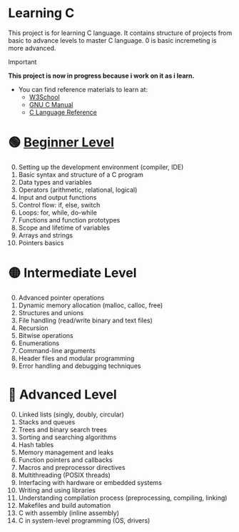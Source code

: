 # Learning C 

This project is for learning C language. It contains structure of projects from basic to advance levels
to master C language. 0 is basic incremeting is more advanced.

> [!IMPORTANT]
> **This project is now in progress because i work on it as i learn.**

- You can find reference materials to learn at:
    - [W3School](https://www.w3schools.com/c/index.php)
    - [GNU C Manual](https://www.gnu.org/software/gnu-c-manual/gnu-c-manual.html)
    - [C Language Reference](https://en.cppreference.com/w/c/language.html)

# 🟢 [Beginner Level](00-Beginner)
0. Setting up the development environment (compiler, IDE)
1. Basic syntax and structure of a C program
2. Data types and variables
3. Operators (arithmetic, relational, logical)
4. Input and output functions
5. Control flow: if, else, switch
6. Loops: for, while, do-while
7. Functions and function prototypes
8. Scope and lifetime of variables
9. Arrays and strings
10. Pointers basics

# 🟡 Intermediate Level
0. Advanced pointer operations
1. Dynamic memory allocation (malloc, calloc, free)
2. Structures and unions
3. File handling (read/write binary and text files)
4. Recursion
5. Bitwise operations
6. Enumerations
7. Command-line arguments
8. Header files and modular programming
9. Error handling and debugging techniques

# 🔴 Advanced Level
0. Linked lists (singly, doubly, circular)
1. Stacks and queues
2. Trees and binary search trees
3. Sorting and searching algorithms
4. Hash tables
5. Memory management and leaks
6. Function pointers and callbacks
7. Macros and preprocessor directives
8. Multithreading (POSIX threads)
9. Interfacing with hardware or embedded systems
10. Writing and using libraries
11. Understanding compilation process (preprocessing, compiling, linking)
12. Makefiles and build automation
13. C with assembly (inline assembly)
14. C in system-level programming (OS, drivers)
